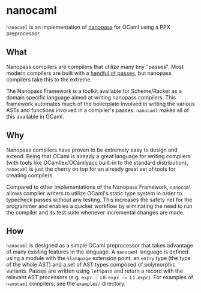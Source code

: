 # nanocaml
`nanocaml` is an implementation of [nanopass](http://nanopass.org/) for OCaml using a PPX preprocessor.

## What
Nanopass compilers are compilers that utilize many tiny "passes". Most modern compilers are built with a [handful of passes](https://gcc.gnu.org/onlinedocs/gccint/Passes.html), but nanopass compilers take this to the extreme.

The Nanopass Framework is a toolkit available for Scheme/Racket as a domain specific language aimed at writing nanopass compilers. This framework automates much of the boilerplate involved in writing the various ASTs and functions involved in a compiler's passes. `nanocaml` makes all of this available in OCaml.

## Why
Nanopass compilers have proven to be extremely easy to design and extend. Being that OCaml is already a great language for writing compilers (with tools like OCamllex/OCamlyacc built-in to the standard distribution), `nanocaml` is just the cherry on top for an already great set of tools for creating compilers.

Compared to other implementations of the Nanopass Framework, `nanocaml` allows compiler writers to utilize OCaml's static type system in order to typecheck passes without any testing. This increases the safety net for the programmer and enables a quicker workflow by eliminating the need to run the compiler and its test suite whenever incremental changes are made.

## How
`nanocaml` is designed as a simple OCaml preprocessor that takes advantage of many existing features in the language. A `nanocaml` language is defined using a module with the `%language` extension point, an `entry` type (the type of the whole AST) and a set of AST types composed of polymorphic variants. Passes are written using `let%pass` and return a record with the relevant AST processors (e.g. `expr : L0.expr -> L1.expr`). For examples of `nanocaml` compilers, see the `examples/` directory.

